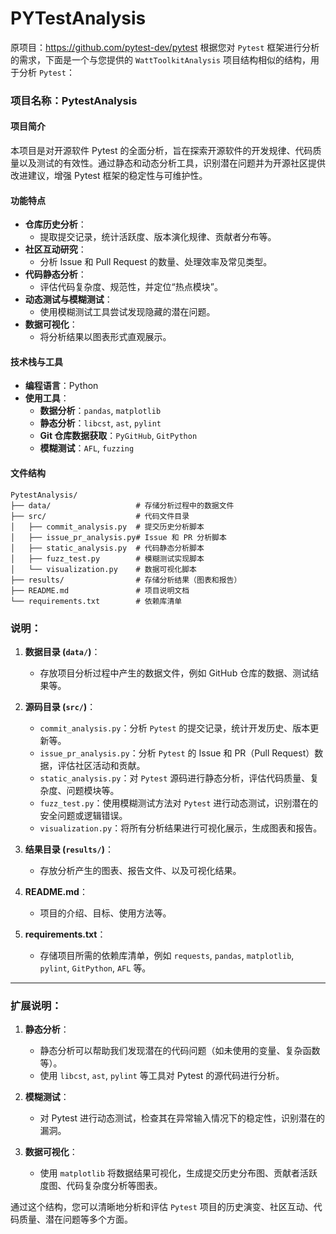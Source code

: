 # PYTestAnalysis
原项目：https://github.com/pytest-dev/pytest
根据您对 `Pytest` 框架进行分析的需求，下面是一个与您提供的 `WattToolkitAnalysis` 项目结构相似的结构，用于分析 `Pytest`：

### 项目名称：**PytestAnalysis**

#### 项目简介
本项目是对开源软件 Pytest 的全面分析，旨在探索开源软件的开发规律、代码质量以及测试的有效性。通过静态和动态分析工具，识别潜在问题并为开源社区提供改进建议，增强 Pytest 框架的稳定性与可维护性。

#### 功能特点
- **仓库历史分析**：
  - 提取提交记录，统计活跃度、版本演化规律、贡献者分布等。
- **社区互动研究**：
  - 分析 Issue 和 Pull Request 的数量、处理效率及常见类型。
- **代码静态分析**：
  - 评估代码复杂度、规范性，并定位“热点模块”。
- **动态测试与模糊测试**：
  - 使用模糊测试工具尝试发现隐藏的潜在问题。
- **数据可视化**：
  - 将分析结果以图表形式直观展示。

#### 技术栈与工具
- **编程语言**：Python
- **使用工具**：
  - **数据分析**：`pandas`, `matplotlib`
  - **静态分析**：`libcst`, `ast`, `pylint`
  - **Git 仓库数据获取**：`PyGitHub`, `GitPython`
  - **模糊测试**：`AFL`, `fuzzing`
  
#### 文件结构

```
PytestAnalysis/
├── data/                   # 存储分析过程中的数据文件
├── src/                    # 代码文件目录
│   ├── commit_analysis.py  # 提交历史分析脚本
│   ├── issue_pr_analysis.py# Issue 和 PR 分析脚本
│   ├── static_analysis.py  # 代码静态分析脚本
│   ├── fuzz_test.py        # 模糊测试实现脚本
│   └── visualization.py    # 数据可视化脚本
├── results/                # 存储分析结果（图表和报告）
├── README.md               # 项目说明文档
└── requirements.txt        # 依赖库清单
```

### 说明：
1. **数据目录 (`data/`)**：
   - 存放项目分析过程中产生的数据文件，例如 GitHub 仓库的数据、测试结果等。

2. **源码目录 (`src/`)**：
   - `commit_analysis.py`：分析 `Pytest` 的提交记录，统计开发历史、版本更新等。
   - `issue_pr_analysis.py`：分析 `Pytest` 的 Issue 和 PR（Pull Request）数据，评估社区活动和贡献。
   - `static_analysis.py`：对 `Pytest` 源码进行静态分析，评估代码质量、复杂度、问题模块等。
   - `fuzz_test.py`：使用模糊测试方法对 `Pytest` 进行动态测试，识别潜在的安全问题或逻辑错误。
   - `visualization.py`：将所有分析结果进行可视化展示，生成图表和报告。

3. **结果目录 (`results/`)**：
   - 存放分析产生的图表、报告文件、以及可视化结果。

4. **README.md**：
   - 项目的介绍、目标、使用方法等。

5. **requirements.txt**：
   - 存储项目所需的依赖库清单，例如 `requests`, `pandas`, `matplotlib`, `pylint`, `GitPython`, `AFL` 等。

---

### 扩展说明：
1. **静态分析**：
   - 静态分析可以帮助我们发现潜在的代码问题（如未使用的变量、复杂函数等）。
   - 使用 `libcst`, `ast`, `pylint` 等工具对 Pytest 的源代码进行分析。

2. **模糊测试**：
   - 对 Pytest 进行动态测试，检查其在异常输入情况下的稳定性，识别潜在的漏洞。

3. **数据可视化**：
   - 使用 `matplotlib` 将数据结果可视化，生成提交历史分布图、贡献者活跃度图、代码复杂度分析等图表。

通过这个结构，您可以清晰地分析和评估 `Pytest` 项目的历史演变、社区互动、代码质量、潜在问题等多个方面。
